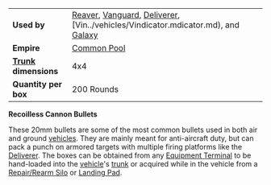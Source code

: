 |                                                 |                                                                                                                                                                                           |
| ----------------------------------------------- | ----------------------------------------------------------------------------------------------------------------------------------------------------------------------------------------- |
| **Used by**                                     | [Reaver](../vehicles/Reaver.md), [Vanguard](../vehicles/Vanguard.md), [Deliverer](../vehicles/Deliverer.md), [Vin../vehicles/Vindicator.mdicator.md), and [Galaxy](../vehicles/Galaxy.md) |
| **Empire**                                      | [Common Pool](../terminology/Common_Pool.md)                                                                                                                                              |
| **[Trunk](../terminology/Trunk.md) dimensions** | 4x4                                                                                                                                                                                       |
| **Quantity per box**                            | 200 Rounds                                                                                                                                                                                |

**Recoilless Cannon Bullets**

These 20mm bullets are some of the most common bullets used in both air and
ground [vehicles](../vehicles/Vehicle.md). They are mainly meant for
anti-aircraft duty, but can pack a punch on armored targets with multiple firing
platforms like the [Deliverer](../vehicles/Deliverer.md). The boxes can be
obtained from any [Equipment Terminal](../items/Equipment_Terminal.md) to be
hand-loaded into the [vehicle](../vehicles/Vehicle.md)'s
[trunk](../terminology/Trunk.md) or acquired while in the vehicle from a
[Repair/Rearm Silo](../items/Repair_Rearm_Silo.md) or
[Landing Pad](../items/Landing_Pad.md).



